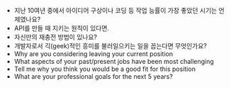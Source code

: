 * 지난 10여년 중에서 아이디어 구상이나 코딩 등 작업 능률이 가장 좋았던 시기는 언제였나요?
* API를 만들 때 지키는 원칙이 있다면.
* 자신만의 재충전 방법이 있나요?
* 개발자로서 긱(geek)적인 흥미를 불러일으키는 일을 꼽는다면 무엇인가요?
* Why are you considering leaving your current position
* What aspects of your past/present jobs have been most challenging
* Tell me why you think you would be a good fit for this position
* What are your professional goals for the next 5 years?
